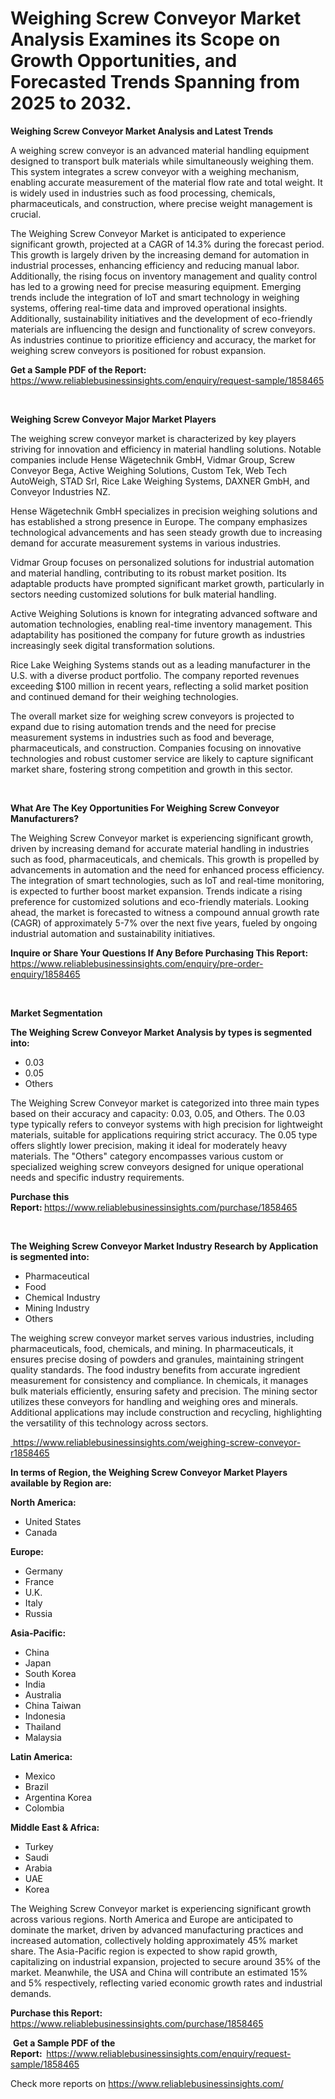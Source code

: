 <p><h1>Weighing Screw Conveyor Market Analysis Examines its Scope on Growth Opportunities, and Forecasted Trends Spanning from 2025 to 2032.</h1></p><p><strong>Weighing Screw Conveyor Market Analysis and Latest Trends</strong></p>
<p><p>A weighing screw conveyor is an advanced material handling equipment designed to transport bulk materials while simultaneously weighing them. This system integrates a screw conveyor with a weighing mechanism, enabling accurate measurement of the material flow rate and total weight. It is widely used in industries such as food processing, chemicals, pharmaceuticals, and construction, where precise weight management is crucial.</p><p>The Weighing Screw Conveyor Market is anticipated to experience significant growth, projected at a CAGR of 14.3% during the forecast period. This growth is largely driven by the increasing demand for automation in industrial processes, enhancing efficiency and reducing manual labor. Additionally, the rising focus on inventory management and quality control has led to a growing need for precise measuring equipment. Emerging trends include the integration of IoT and smart technology in weighing systems, offering real-time data and improved operational insights. Additionally, sustainability initiatives and the development of eco-friendly materials are influencing the design and functionality of screw conveyors. As industries continue to prioritize efficiency and accuracy, the market for weighing screw conveyors is positioned for robust expansion.</p></p>
<p><strong>Get a Sample PDF of the Report:&nbsp;</strong> <a href="https://www.reliablebusinessinsights.com/enquiry/request-sample/1858465?utm_campaign=2757&utm_medium=2&utm_source=Github&utm_content=ia&utm_term=10042025&utm_id=weighing-screw-conveyor">https://www.reliablebusinessinsights.com/enquiry/request-sample/1858465</a></p>
<p>&nbsp;</p>
<p><strong>Weighing Screw Conveyor Major Market Players</strong></p>
<p><p>The weighing screw conveyor market is characterized by key players striving for innovation and efficiency in material handling solutions. Notable companies include Hense Wägetechnik GmbH, Vidmar Group, Screw Conveyor Bega, Active Weighing Solutions, Custom Tek, Web Tech AutoWeigh, STAD Srl, Rice Lake Weighing Systems, DAXNER GmbH, and Conveyor Industries NZ.</p><p>Hense Wägetechnik GmbH specializes in precision weighing solutions and has established a strong presence in Europe. The company emphasizes technological advancements and has seen steady growth due to increasing demand for accurate measurement systems in various industries.</p><p>Vidmar Group focuses on personalized solutions for industrial automation and material handling, contributing to its robust market position. Its adaptable products have prompted significant market growth, particularly in sectors needing customized solutions for bulk material handling.</p><p>Active Weighing Solutions is known for integrating advanced software and automation technologies, enabling real-time inventory management. This adaptability has positioned the company for future growth as industries increasingly seek digital transformation solutions.</p><p>Rice Lake Weighing Systems stands out as a leading manufacturer in the U.S. with a diverse product portfolio. The company reported revenues exceeding $100 million in recent years, reflecting a solid market position and continued demand for their weighing technologies.</p><p>The overall market size for weighing screw conveyors is projected to expand due to rising automation trends and the need for precise measurement systems in industries such as food and beverage, pharmaceuticals, and construction. Companies focusing on innovative technologies and robust customer service are likely to capture significant market share, fostering strong competition and growth in this sector.</p></p>
<p>&nbsp;</p>
<p><strong>What Are The Key Opportunities For Weighing Screw Conveyor Manufacturers?</strong></p>
<p><p>The Weighing Screw Conveyor market is experiencing significant growth, driven by increasing demand for accurate material handling in industries such as food, pharmaceuticals, and chemicals. This growth is propelled by advancements in automation and the need for enhanced process efficiency. The integration of smart technologies, such as IoT and real-time monitoring, is expected to further boost market expansion. Trends indicate a rising preference for customized solutions and eco-friendly materials. Looking ahead, the market is forecasted to witness a compound annual growth rate (CAGR) of approximately 5-7% over the next five years, fueled by ongoing industrial automation and sustainability initiatives.</p></p>
<p><strong>Inquire or Share Your Questions If Any Before Purchasing This Report:</strong> <a href="https://www.reliablebusinessinsights.com/enquiry/pre-order-enquiry/1858465?utm_campaign=2757&utm_medium=2&utm_source=Github&utm_content=ia&utm_term=10042025&utm_id=weighing-screw-conveyor">https://www.reliablebusinessinsights.com/enquiry/pre-order-enquiry/1858465</a></p>
<p>&nbsp;</p>
<p><strong>Market Segmentation</strong></p>
<p><strong>The Weighing Screw Conveyor Market Analysis by types is segmented into:</strong></p>
<p><ul><li>0.03</li><li>0.05</li><li>Others</li></ul></p>
<p><p>The Weighing Screw Conveyor market is categorized into three main types based on their accuracy and capacity: 0.03, 0.05, and Others. The 0.03 type typically refers to conveyor systems with high precision for lightweight materials, suitable for applications requiring strict accuracy. The 0.05 type offers slightly lower precision, making it ideal for moderately heavy materials. The "Others" category encompasses various custom or specialized weighing screw conveyors designed for unique operational needs and specific industry requirements.</p></p>
<p><strong>Purchase this Report:&nbsp;</strong><a href="https://www.reliablebusinessinsights.com/purchase/1858465?utm_campaign=2757&utm_medium=2&utm_source=Github&utm_content=ia&utm_term=10042025&utm_id=weighing-screw-conveyor">https://www.reliablebusinessinsights.com/purchase/1858465</a></p>
<p>&nbsp;</p>
<p><strong>The Weighing Screw Conveyor Market Industry Research by Application is segmented into:</strong></p>
<p><ul><li>Pharmaceutical</li><li>Food</li><li>Chemical Industry</li><li>Mining Industry</li><li>Others</li></ul></p>
<p><p>The weighing screw conveyor market serves various industries, including pharmaceuticals, food, chemicals, and mining. In pharmaceuticals, it ensures precise dosing of powders and granules, maintaining stringent quality standards. The food industry benefits from accurate ingredient measurement for consistency and compliance. In chemicals, it manages bulk materials efficiently, ensuring safety and precision. The mining sector utilizes these conveyors for handling and weighing ores and minerals. Additional applications may include construction and recycling, highlighting the versatility of this technology across sectors.</p></p>
<p><a href="https://www.reliablebusinessinsights.com/weighing-screw-conveyor-r1858465?utm_campaign=2757&utm_medium=2&utm_source=Github&utm_content=ia&utm_term=10042025&utm_id=weighing-screw-conveyor">&nbsp;https://www.reliablebusinessinsights.com/weighing-screw-conveyor-r1858465</a></p>
<p><strong>In terms of Region, the Weighing Screw Conveyor Market Players available by Region are:</strong></p>
<p>
    <p> <strong> North America: </strong>
        <ul>
            <li>United States</li>
            <li>Canada</li>
        </ul>
        </p> 
    <p> <strong> Europe: </strong>
        <ul>
            <li>Germany</li>
            <li>France</li>
            <li>U.K.</li>
            <li>Italy</li>
            <li>Russia</li>
        </ul>
        </p> 
    <p> <strong> Asia-Pacific: </strong>
        <ul>
            <li>China</li>
            <li>Japan</li>
            <li>South Korea</li>
            <li>India</li>
            <li>Australia</li>
            <li>China Taiwan</li>
            <li>Indonesia</li>
            <li>Thailand</li>
            <li>Malaysia</li>
        </ul>
        </p> 
    <p> <strong> Latin America: </strong>
        <ul>
            <li>Mexico</li>
            <li>Brazil</li>
            <li>Argentina Korea</li>
            <li>Colombia</li>
        </ul>
        </p> 
    <p> <strong> Middle East & Africa: </strong>
        <ul>
            <li>Turkey</li>
            <li>Saudi</li>
            <li>Arabia</li>
            <li>UAE</li>
            <li>Korea</li>
        </ul>
    </p>
    </p>
<p><p>The Weighing Screw Conveyor market is experiencing significant growth across various regions. North America and Europe are anticipated to dominate the market, driven by advanced manufacturing practices and increased automation, collectively holding approximately 45% market share. The Asia-Pacific region is expected to show rapid growth, capitalizing on industrial expansion, projected to secure around 35% of the market. Meanwhile, the USA and China will contribute an estimated 15% and 5% respectively, reflecting varied economic growth rates and industrial demands.</p></p>
<p><strong>Purchase this Report: </strong><a href="https://www.reliablebusinessinsights.com/purchase/1858465?utm_campaign=2757&utm_medium=2&utm_source=Github&utm_content=ia&utm_term=10042025&utm_id=weighing-screw-conveyor">https://www.reliablebusinessinsights.com/purchase/1858465</a></p>
<p>&nbsp;<strong>Get a Sample PDF of the Report:&nbsp;&nbsp;</strong><a href="https://www.reliablebusinessinsights.com/enquiry/request-sample/1858465?utm_campaign=2757&utm_medium=2&utm_source=Github&utm_content=ia&utm_term=10042025&utm_id=weighing-screw-conveyor">https://www.reliablebusinessinsights.com/enquiry/request-sample/1858465</a></p>
<p><strong></strong></p>
<p>Check more reports on <a href="https://www.reliablebusinessinsights.com/?utm_campaign=2757&utm_medium=2&utm_source=Github&utm_content=ia&utm_term=10042025&utm_id=weighing-screw-conveyor">https://www.reliablebusinessinsights.com/</a></p>